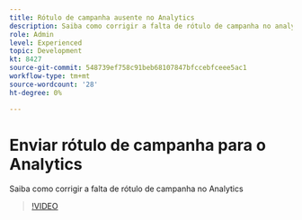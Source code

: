 ```yaml
---
title: Rótulo de campanha ausente no Analytics
description: Saiba como corrigir a falta de rótulo de campanha no analytics
role: Admin
level: Experienced
topic: Development
kt: 8427
source-git-commit: 548739ef758c91beb68107847bfccebfceee5ac1
workflow-type: tm+mt
source-wordcount: '28'
ht-degree: 0%

---
```



# Enviar rótulo de campanha para o Analytics

Saiba como corrigir a falta de rótulo de campanha no Analytics
>[!VIDEO](https://video.tv.adobe.com/v/335983?quality=12)
